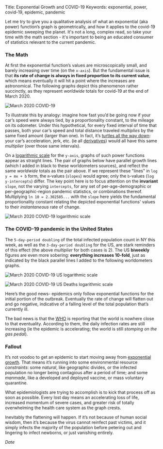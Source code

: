 Title: Exponential Growth and COVID-19
Keywords: exponential, power, covid-19, epidemic, pandemic

Let me try to give you a qualitative analysis of what an exponential (aka power) function’s graph is geometrically,
and how it applies to the covid-19 epidemic sweeping the planet.  It's not a long, complex read, so take your time with the
math section - it's important to being an educated consumer of statistics relevant to the current pandemic.

### The Math

At first the exponential function’s values are microscopically small, and barely increasing over time (on the `x-axis`).
But the fundamental issue is that **its rate of change is always in fixed proportion to its current value**,
which means eventually it will hit a point where the increases are astronomical.  The following graphs depict this phenomenon
rather succinctly, as they represent *worldwide* totals for covid-19 at the end of March 2020.

![March 2020 COVID-19](../images/covid-march-2020-e.png)

To illustrate this by analogy: imagine how fast you’d be going now if your car’s speed were always tied,
by a proportionality constant, to the mileage on its odometer. Under this hypothetical, for every fixed interval of time that
passes, both your car’s speed and total distance traveled *multiplies* by the same fixed amount (larger than one). In fact, it’s
[turtles all the way down](https://en.wikipedia.org/wiki/Turtles_all_the_way_down): your car’s acceleration, jerk, etc.
(ie all [derivatives](https://en.wikipedia.org/wiki/Derivative)) would all have this same *multiplier* (over those same intervals).

On a [logarithmic scale](https://en.wikipedia.org/wiki/Logarithmic_scale) for the `y-axis`, graphs of such power functions
appear as straight lines.  The pair of graphs below have parallel growth lines (which I added in black to these worldometers
sources), and reflect the same *worldwide* totals as the pair above. If we represent these "lines" in `log y = mx + b` form, the `m`-values
(`slopes`) would agree; only the `b`-values (`log y-intercepts`) differ.  The key point here is to focus attention on the
**invariant** `slope`, not the varying `intercepts`, for any set of per-age-demographic or per-geographic-region pandemic
statistics, or combinations thereof.  Multiplying `ln 10 = 2.302585...` with the `slope` here yields the fundamental proportionality
constant relating the  depicted exponential functions' values to their *instantaneous* rate of change.

![March 2020 COVID-19 logarithmic scale](../images/covid-march-2020.png)

### The COVID-19 pandemic in the United States

The `5-day-period doubling` of the total infected population count in NY this week, as well as the `3-day-period doubling` for
the US, are stark reminders of this effect (the above *multiplier* for both cases is 2).  The US **biweekly** figures are even more sobering:
 **everything increases 10-fold**, just as indicated by the black parallel lines I added to the following worldometers graphs.

![March 2020 COVID-19 US logarithmic scale](../images/covid-us-march-2020.png)

![March 2020 COVID-19 US Deaths logarithmic scale](../images/covid-us-march-2020-deaths.png)

Here’s the good news- epidemics only follow exponential functions for the initial portion of the outbreak. Eventually the rate of
change will flatten out and go negative, indicative of a falling level of the total population that’s currently ill.

The bad news is that the [WHO](https://www.who.int/emergencies/diseases/novel-coronavirus-2019) is reporting that the world
is nowhere close to that eventuality.  According to them, the daily infection rates are still increasing (ie the epidemic is 
accelerating; the world is still *stomping on the gas pedal*).

### Fallout

It’s not voodoo to get an epidemic to start moving away from [exponential growth](https://en.wikipedia.org/wiki/Exponential_growth).
That means it’s running into some environmental resource *constraints*: some *natural*, like geographic divides, or the infected population
no longer being contagious after a period of time; and some *manmade*, like a developed and deployed vaccine, or mass voluntary
quarantine.

What epidemiologists are trying to accomplish is to kick that process off as soon as possible.  Every lost day means an
accelerating loss of life, increased momentum of severe cases, and greater risk of totally overwhelming the health care system
as the graph crests.

Inevitably the flattening will happen. If it’s not because of human social wisdom, then it’s because the virus cannot reinfect past
victims, and it simply infects the majority of the population before petering out and lingering to infect newborns, or just
vanishing entirely.

$Date$

